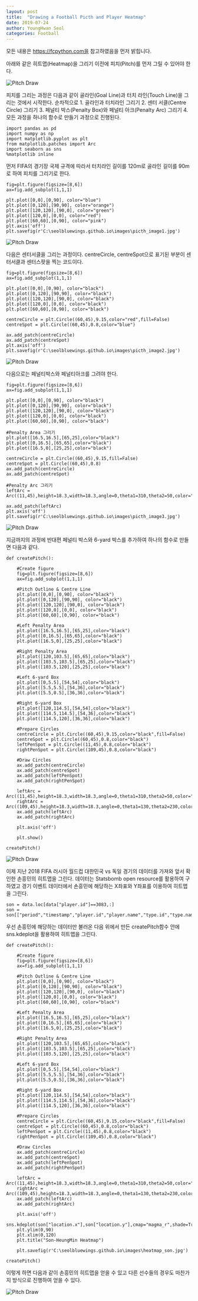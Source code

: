 ```yaml
---
layout: post
title:  "Drawing a Football Picth and Player Heatmap"
date: 2019-07-24
author: YoungHwan Seol
categories: Football
---
```


모든 내용은 https://fcpython.com을 참고하였음을 먼저 밝힙니다.

아래와 같은 히트맵(Heatmap)을 그리기 이전에 피치(Pitch)를 먼저 그릴 수 있어야 한다.

![Pitch Draw](/images/heatmap_son.jpg)

피치를 그리는 과정은 다음과 같이 골라인(Goal Line)과 터치 라인(Touch Line)을 그리는 것에서 시작한다. 순차적으로 1. 골라인과 터치라인 그리기 2. 센터 서클(Centre Circle) 그리기 3. 페널티 박스(Penalty Box)와 페널티 아크(Penalty Arc) 그리기 4. 모든 과정을 하나의 함수로 만들기 과정으로 진행된다.

~~~
import pandas as pd
import numpy as np
import matplotlib.pyplot as plt
from matplotlib.patches import Arc
import seaborn as sns
%matplotlib inline
~~~

먼저 FIFA의 경기장 국제 규격에 따라서 터치라인 길이를 120m로 골라인 길이를 90m로 하여 피치를 그리기로 한다.
~~~
fig=plt.figure(figsize=[8,6])
ax=fig.add_subplot(1,1,1)

plt.plot([0,0],[0,90], color="blue")
plt.plot([0,120],[90,90], color="orange")
plt.plot([120,120],[90,0], color="green")
plt.plot([120,0],[0,0], color="red")
plt.plot([60,60],[0,90], color="pink")
plt.axis('off')
plt.savefig(r'C:\seolbluewings.github.io\images\picth_image1.jpg')
~~~

![Pitch Draw](/images/picth_image1.jpg)

다음은 센터서클을 그리는 과정이다. centreCircle, centreSpot으로 표기된 부분이 센터서클과 센터스팟을 찍는 코드이다.

~~~
fig=plt.figure(figsize=[8,6])
ax=fig.add_subplot(1,1,1)

plt.plot([0,0],[0,90], color="black")
plt.plot([0,120],[90,90], color="black")
plt.plot([120,120],[90,0], color="black")
plt.plot([120,0],[0,0], color="black")
plt.plot([60,60],[0,90], color="black")

centreCircle = plt.Circle((60,45),9.15,color="red",fill=False)
centreSpot = plt.Circle((60,45),0.8,color="blue")

ax.add_patch(centreCircle)
ax.add_patch(centreSpot)
plt.axis('off')
plt.savefig(r'C:\seolbluewings.github.io\images\picth_image2.jpg')
~~~

![Pitch Draw](/images/picth_image2.jpg)

다음으로는 페널티박스와 페널티아크를 그려야 한다.

~~~
fig=plt.figure(figsize=[8,6])
ax=fig.add_subplot(1,1,1)

plt.plot([0,0],[0,90], color="black")
plt.plot([0,120],[90,90], color="black")
plt.plot([120,120],[90,0], color="black")
plt.plot([120,0],[0,0], color="black")
plt.plot([60,60],[0,90], color="black")

#Penalty Area 그리기
plt.plot([16.5,16.5],[65,25],color="black")
plt.plot([0,16.5],[65,65],color="black")
plt.plot([16.5,0],[25,25],color="black")

centreCircle = plt.Circle((60,45),9.15,fill=False)
centreSpot = plt.Circle((60,45),0.8)
ax.add_patch(centreCircle)
ax.add_patch(centreSpot)

#Penalty Arc 그리기
leftArc = Arc((11,45),height=18.3,width=18.3,angle=0,theta1=310,theta2=50,color="red")

ax.add_patch(leftArc)
plt.axis('off')
plt.savefig(r'C:\seolbluewings.github.io\images\picth_image3.jpg')
~~~

![Pitch Draw](/images/picth_image3.jpg)

지금까지의 과정에 반대편 페널티 박스와 6-yard 박스를 추가하여 하나의 함수로 만들면 다음과 같다.

~~~
def createPitch():
    
    #Create figure
    fig=plt.figure(figsize=[8,6])
    ax=fig.add_subplot(1,1,1)

    #Pitch Outline & Centre Line
    plt.plot([0,0],[0,90], color="black")
    plt.plot([0,120],[90,90], color="black")
    plt.plot([120,120],[90,0], color="black")
    plt.plot([120,0],[0,0], color="black")
    plt.plot([60,60],[0,90], color="black")
    
    #Left Penalty Area
    plt.plot([16.5,16.5],[65,25],color="black")
    plt.plot([0,16.5],[65,65],color="black")
    plt.plot([16.5,0],[25,25],color="black")
    
    #Right Penalty Area
    plt.plot([120,103.5],[65,65],color="black")
    plt.plot([103.5,103.5],[65,25],color="black")
    plt.plot([103.5,120],[25,25],color="black")
    
    #Left 6-yard Box
    plt.plot([0,5.5],[54,54],color="black")
    plt.plot([5.5,5.5],[54,36],color="black")
    plt.plot([5.5,0.5],[36,36],color="black")
    
    #Right 6-yard Box
    plt.plot([120,114.5],[54,54],color="black")
    plt.plot([114.5,114.5],[54,36],color="black")
    plt.plot([114.5,120],[36,36],color="black")
    
    #Prepare Circles
    centreCircle = plt.Circle((60,45),9.15,color="black",fill=False)
    centreSpot = plt.Circle((60,45),0.8,color="black")
    leftPenSpot = plt.Circle((11,45),0.8,color="black")
    rightPenSpot = plt.Circle((109,45),0.8,color="black")
    
    #Draw Circles
    ax.add_patch(centreCircle)
    ax.add_patch(centreSpot)
    ax.add_patch(leftPenSpot)
    ax.add_patch(rightPenSpot)
    
    leftArc = Arc((11,45),height=18.3,width=18.3,angle=0,theta1=310,theta2=50,color="black")
    rightArc = Arc((109,45),height=18.3,width=18.3,angle=0,theta1=130,theta2=230,color="black")
    ax.add_patch(leftArc)
    ax.add_patch(rightArc)
    
    plt.axis('off')
    
    plt.show()
    
createPitch()
~~~

![Pitch Draw](/images/picth_image4.jpg)

이제 지난 2018 FIFA 러시아 월드컵 대한민국 vs 독일 경기의 데이터를 가져와 앞서 확인한 손흥민의 히트맵을 그린다. 데이터는 Statsbomb open resource를 활용하여 구하였고 경기 이벤트 데이터에서 손흥민에 해당하는 X좌표와 Y좌표를 이용하여 히트맵을 그린다.

~~~
son = data.loc[data["player.id"]==3083,:]
son = son[["period","timestamp","player.id","player.name","type.id","type.name","location.x","location.y"]]
~~~

우선 손흥민에 해당하는 데이터만 불러온 다음 위에서 만든 createPitch함수 안에 sns.kdeplot을 활용하여 히트맵을 그린다. 

~~~
def createPitch():
    
    #Create figure
    fig=plt.figure(figsize=[8,6])
    ax=fig.add_subplot(1,1,1)

    #Pitch Outline & Centre Line
    plt.plot([0,0],[0,90], color="black")
    plt.plot([0,120],[90,90], color="black")
    plt.plot([120,120],[90,0], color="black")
    plt.plot([120,0],[0,0], color="black")
    plt.plot([60,60],[0,90], color="black")
    
    #Left Penalty Area
    plt.plot([16.5,16.5],[65,25],color="black")
    plt.plot([0,16.5],[65,65],color="black")
    plt.plot([16.5,0],[25,25],color="black")
    
    #Right Penalty Area
    plt.plot([120,103.5],[65,65],color="black")
    plt.plot([103.5,103.5],[65,25],color="black")
    plt.plot([103.5,120],[25,25],color="black")
    
    #Left 6-yard Box
    plt.plot([0,5.5],[54,54],color="black")
    plt.plot([5.5,5.5],[54,36],color="black")
    plt.plot([5.5,0.5],[36,36],color="black")
    
    #Right 6-yard Box
    plt.plot([120,114.5],[54,54],color="black")
    plt.plot([114.5,114.5],[54,36],color="black")
    plt.plot([114.5,120],[36,36],color="black")
    
    #Prepare Circles
    centreCircle = plt.Circle((60,45),9.15,color="black",fill=False)
    centreSpot = plt.Circle((60,45),0.8,color="black")
    leftPenSpot = plt.Circle((11,45),0.8,color="black")
    rightPenSpot = plt.Circle((109,45),0.8,color="black")
    
    #Draw Circles
    ax.add_patch(centreCircle)
    ax.add_patch(centreSpot)
    ax.add_patch(leftPenSpot)
    ax.add_patch(rightPenSpot)
    
    leftArc = Arc((11,45),height=18.3,width=18.3,angle=0,theta1=310,theta2=50,color="black")
    rightArc = Arc((109,45),height=18.3,width=18.3,angle=0,theta1=130,theta2=230,color="black")
    ax.add_patch(leftArc)
    ax.add_patch(rightArc)
    
    plt.axis('off')
    sns.kdeplot(son["location.x"],son["location.y"],cmap="magma_r",shade=True,n_levels=30)
    plt.ylim(0,90)
    plt.xlim(0,120)
    plt.title("Son-HeungMin Heatmap")
    
    plt.savefig(r'C:\seolbluewings.github.io\images\heatmap_son.jpg')
    
createPitch()
~~~

이렇게 하면 다음과 같이 손흥민의 히트맵을 얻을 수 있고 다른 선수들의 경우도 마찬가지 방식으로 진행하여 얻을 수 있다.

![Pitch Draw](/images/heatmap_son.jpg)

